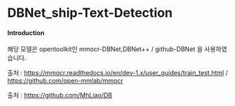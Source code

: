 # DBNet_ship-Text-Detection


#### Introduction

해당 모델은 opentoolkit인 mmocr-DBNet,DBNet++ / github-DBNet 을 사용하였습니다.

출처 : https://mmocr.readthedocs.io/en/dev-1.x/user_guides/train_test.html / https://github.com/open-mmlab/mmocr

출처 : https://github.com/MhLiao/DB

